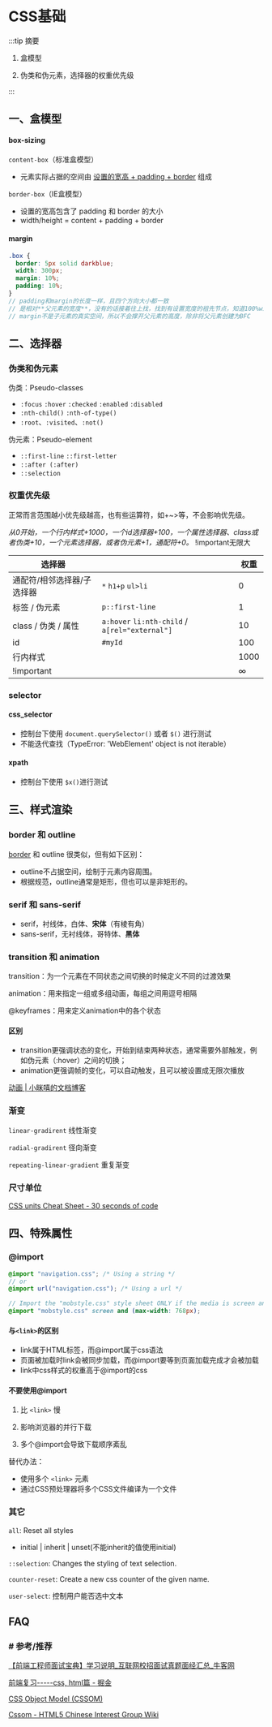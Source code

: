 # CSS基础

:::tip 摘要

1. 盒模型

2. 伪类和伪元素，选择器的权重优先级

:::

## 一、盒模型

#### box-sizing

`content-box`（标准盒模型）

- 元素实际占据的空间由 <u>设置的宽高 + padding + border</u> 组成

`border-box`（IE盒模型）

- 设置的宽高包含了 padding 和 border 的大小
- width/height = content + padding + border

#### margin

```scss
.box {
  border: 5px solid darkblue;
  width: 300px;
  margin: 10%;
  padding: 10%;
}
// padding和margin的长度一样，且四个方向大小都一致
// 是相对**父元素的宽度**，没有的话接着往上找，找到有设置宽度的祖先节点，知道100%width的body
// margin不是子元素的真实空间，所以不会撑开父元素的高度，除非将父元素创建为BFC
```

## 二、选择器

### 伪类和伪元素

伪类：Pseudo-classes

- `:focus` `:hover`  `:checked`  `:enabled` `:disabled`
- `:nth-child()`  `:nth-of-type()`
- `:root`、`:visited`、`:not()`

伪元素：Pseudo-element

- `::first-line`  `::first-letter` 
- `::after (:after)`
- `::selection`

### 权重优先级

正常而言范围越小优先级越高，也有些运算符，如+~>等，不会影响优先级。

*从0开始，一个行内样式+1000，一个id选择器+100，一个属性选择器、class或者伪类+10，一个元素选择器，或者伪元素+1，通配符+0。* !important无限大

| 选择器                     |                                                 | 权重 |
| -------------------------- | ----------------------------------------------- | ---- |
| 通配符/相邻选择器/子选择器 | `*`    `h1+p`   `ul>li`                         | 0    |
| 标签 / 伪元素              | `p::first-line`                                 | 1    |
| class / 伪类 / 属性        | `a:hover`  `li:nth-child` / `a[rel="external"]` | 10   |
| id                         | `#myId`                                         | 100  |
| 行内样式                   |                                                 | 1000 |
| !important                 |                                                 | ∞    |

### selector

#### css_selector

- 控制台下使用 `document.querySelector()` 或者 `$()` 进行测试 
- 不能迭代查找（TypeError: 'WebElement' object is not iterable）

#### xpath

- 控制台下使用 `$x()`进行测试

## 三、样式渲染

### border 和 outline

[border](https://developer.mozilla.org/zh-CN/docs/Web/CSS/border) 和 outline 很类似，但有如下区别：

- outline不占据空间，绘制于元素内容周围。
- 根据规范，outline通常是矩形，但也可以是非矩形的。

### serif 和 sans-serif

- serif，衬线体，白体、**宋体**（有棱有角）
- sans-serif，无衬线体，哥特体、**黑体**

### transition 和 animation

transition：为一个元素在不同状态之间切换的时候定义不同的过渡效果

animation：用来指定一组或多组动画，每组之间用逗号相隔

@keyframes：用来定义animation中的各个状态

#### 区别

- transition更强调状态的变化，开始到结束两种状态，通常需要外部触发，例如伪元素（:hover）之间的切换；
- animation更强调帧的变化，可以自动触发，且可以被设置成无限次播放

[动画 | 小眯嘻的文档博客](https://lins403.github.io/vuepress-doc/notesList/css/animation.html)

### 渐变

`linear-gradirent` 线性渐变

`radial-gradirent` 径向渐变

`repeating-linear-gradient` 重复渐变

### 尺寸单位

[CSS units Cheat Sheet - 30 seconds of code](https://www.30secondsofcode.org/articles/s/css-units-cheatsheet)

## 四、特殊属性

### @import

```scss
@import "navigation.css"; /* Using a string */
// or
@import url("navigation.css"); /* Using a url */

// Import the "mobstyle.css" style sheet ONLY if the media is screen and the viewport is maximum 768 pixels:
@import "mobstyle.css" screen and (max-width: 768px);
```

#### 与`<link>`的区别

- link属于HTML标签，而@import属于css语法
- 页面被加载时link会被同步加载，而@import要等到页面加载完成才会被加载
- link中css样式的权重高于@import的css

#### 不要使用@import

1. 比 `<link>` 慢

2. 影响浏览器的并行下载

3. 多个@import会导致下载顺序紊乱

替代办法：

- 使用多个 `<link>` 元素
- 通过CSS预处理器将多个CSS文件编译为一个文件

### 其它

`all`: Reset all styles

- initial | inherit | unset(不能inherit的值使用initial)  

`::selection`: Changes the styling of text selection.

`counter-reset`: Create a new css counter of the given name.

`user-select`: 控制用户能否选中文本

## FAQ

### # 参考/推荐

[【前端工程师面试宝典】学习说明_互联网校招面试真题面经汇总_牛客网](https://www.nowcoder.com/tutorial/96/1678a0fd35cd4db486af18589e34e4d4)

[前端复习-----css, html篇 - 掘金](https://juejin.cn/post/6990928915120275470)

[CSS Object Model (CSSOM)](https://www.w3.org/TR/cssom-1/)

[Cssom - HTML5 Chinese Interest Group Wiki](https://www.w3.org/html/ig/zh/wiki/Cssom)
